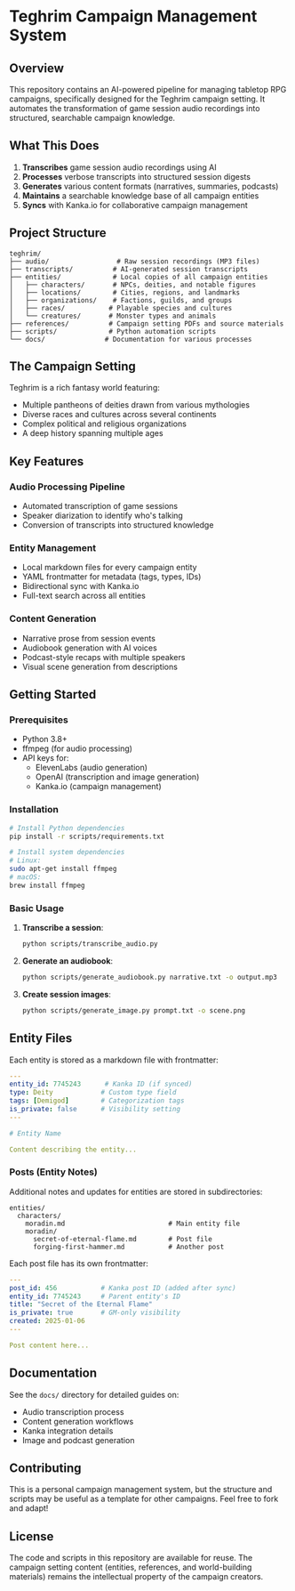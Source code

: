 # Teghrim Campaign Management System

## Overview

This repository contains an AI-powered pipeline for managing tabletop RPG campaigns, specifically designed for the Teghrim campaign setting. It automates the transformation of game session audio recordings into structured, searchable campaign knowledge.

## What This Does

1. **Transcribes** game session audio recordings using AI
2. **Processes** verbose transcripts into structured session digests
3. **Generates** various content formats (narratives, summaries, podcasts)
4. **Maintains** a searchable knowledge base of all campaign entities
5. **Syncs** with Kanka.io for collaborative campaign management

## Project Structure

```
teghrim/
├── audio/                 # Raw session recordings (MP3 files)
├── transcripts/          # AI-generated session transcripts
├── entities/             # Local copies of all campaign entities
│   ├── characters/       # NPCs, deities, and notable figures
│   ├── locations/        # Cities, regions, and landmarks
│   ├── organizations/    # Factions, guilds, and groups
│   ├── races/           # Playable species and cultures
│   └── creatures/       # Monster types and animals
├── references/          # Campaign setting PDFs and source materials
├── scripts/             # Python automation scripts
└── docs/               # Documentation for various processes
```

## The Campaign Setting

Teghrim is a rich fantasy world featuring:
- Multiple pantheons of deities drawn from various mythologies
- Diverse races and cultures across several continents
- Complex political and religious organizations
- A deep history spanning multiple ages

## Key Features

### Audio Processing Pipeline
- Automated transcription of game sessions
- Speaker diarization to identify who's talking
- Conversion of transcripts into structured knowledge

### Entity Management
- Local markdown files for every campaign entity
- YAML frontmatter for metadata (tags, types, IDs)
- Bidirectional sync with Kanka.io
- Full-text search across all entities

### Content Generation
- Narrative prose from session events
- Audiobook generation with AI voices
- Podcast-style recaps with multiple speakers
- Visual scene generation from descriptions

## Getting Started

### Prerequisites
- Python 3.8+
- ffmpeg (for audio processing)
- API keys for:
  - ElevenLabs (audio generation)
  - OpenAI (transcription and image generation)
  - Kanka.io (campaign management)

### Installation
```bash
# Install Python dependencies
pip install -r scripts/requirements.txt

# Install system dependencies
# Linux:
sudo apt-get install ffmpeg
# macOS:
brew install ffmpeg
```

### Basic Usage

1. **Transcribe a session**:
   ```bash
   python scripts/transcribe_audio.py
   ```

2. **Generate an audiobook**:
   ```bash
   python scripts/generate_audiobook.py narrative.txt -o output.mp3
   ```

3. **Create session images**:
   ```bash
   python scripts/generate_image.py prompt.txt -o scene.png
   ```

## Entity Files

Each entity is stored as a markdown file with frontmatter:

```yaml
---
entity_id: 7745243      # Kanka ID (if synced)
type: Deity            # Custom type field
tags: [Demigod]        # Categorization tags
is_private: false      # Visibility setting
---

# Entity Name

Content describing the entity...
```

### Posts (Entity Notes)

Additional notes and updates for entities are stored in subdirectories:

```
entities/
  characters/
    moradin.md                          # Main entity file
    moradin/
      secret-of-eternal-flame.md        # Post file
      forging-first-hammer.md           # Another post
```

Each post file has its own frontmatter:

```yaml
---
post_id: 456           # Kanka post ID (added after sync)
entity_id: 7745243     # Parent entity's ID
title: "Secret of the Eternal Flame"
is_private: true       # GM-only visibility
created: 2025-01-06
---

Post content here...
```

## Documentation

See the `docs/` directory for detailed guides on:
- Audio transcription process
- Content generation workflows
- Kanka integration details
- Image and podcast generation

## Contributing

This is a personal campaign management system, but the structure and scripts may be useful as a template for other campaigns. Feel free to fork and adapt!

## License

The code and scripts in this repository are available for reuse. The campaign setting content (entities, references, and world-building materials) remains the intellectual property of the campaign creators.